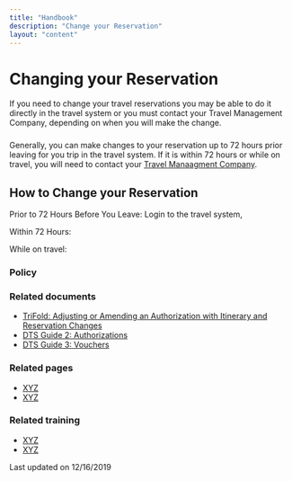 ```yaml
---
title: "Handbook"
description: "Change your Reservation"
layout: "content"
---
```


# <this is a title> Changing your Reservation

<define the topic in lay terms> If you need to change your travel reservations you may be able to do it directly in the travel system or you must contact your Travel Management Company, depending on when you will make the change. 
  
### <critical timely info > 
Generally, you can make changes to your reservation up to 72 hours prior leaving for you trip in the travel system. If it is within 72 hours or while on travel, you will need to contact your [Travel Manaagment Company](https://www.defensetravel.dod.mil/Docs/CTO_Afterhours.pdf).  
   
## <body content> How to Change your Reservation

Prior to 72 Hours Before You Leave:  Login to the travel system, 

Within 72 Hours:

While on travel: 

### <policy info> Policy 


### <related documents> Related documents 
  
- [TriFold: Adjusting or Amending an Authorization with Itinerary and Reservation Changes](https://www.defensetravel.dod.mil/Docs/Training/UpdatingItineraryAuth.pdf)
- [DTS Guide 2: Authorizations](https://www.defensetravel.dod.mil/Docs/DTS_Guide_2_Authorization.pdf)
- [DTS Guide 3: Vouchers](https://www.defensetravel.dod.mil/Docs/DTS_Guide_3_Voucher.pdf)


### <related webpages on DTMO site> Related pages
  
- [XYZ](XYZ)
- [XYZ](XYZ)

### <related training> Related training

- [XYZ](XYZ)
- [XYZ](XYZ)

<last updated date> Last updated on 12/16/2019
